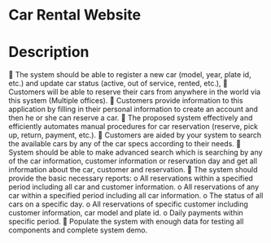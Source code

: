 # Car Rental Website
# Description
 The system should be able to register a new car (model, year, plate id, etc.) and update 
car status (active, out of service, rented, etc.),
 Customers will be able to reserve their cars from anywhere in the world via this system
(Multiple offices). 
 Customers provide information to this application by filling in their personal 
information to create an account and then he or she can reserve a car. 
 The proposed system effectively and efficiently automates manual procedures for car 
reservation (reserve, pick up, return, payment, etc.). 
 Customers are aided by your system to search the available cars by any of the car 
specs according to their needs. 
 System should be able to make advanced search which is searching by any of the car 
information, customer information or reservation day and get all information about 
the car, customer and reservation.
 The system should provide the basic necessary reports:
o All reservations within a specified period including all car and customer 
information.
o All reservations of any car within a specified period including all car 
information.
o The status of all cars on a specific day.
o All reservations of specific customer including customer information, car 
model and plate id.
o Daily payments within specific period. 
 Populate the system with enough data for testing all components and complete system demo.
